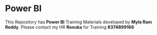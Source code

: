 # Power BI
This Repository has **Power BI** Training Materials developed by **Myla Ram Reddy**.
Please contact my HR **Renuka** for Training **8374899166**
